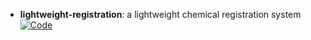 - **lightweight-registration**: a lightweight chemical registration system  
	[![Code](https://img.shields.io/badge/Code)](https://github.com/rinikerlab/lightweight-registration)
